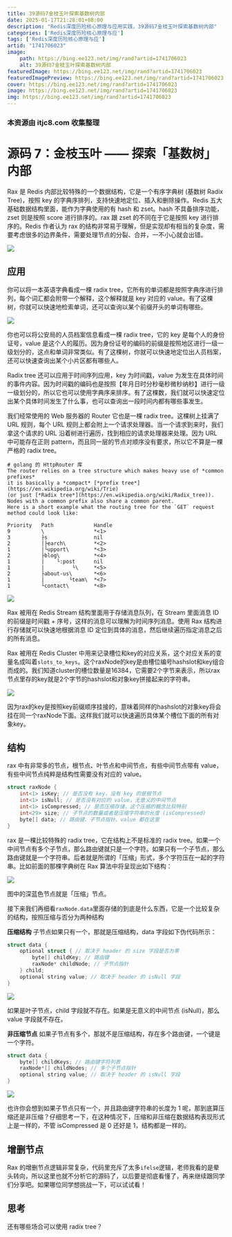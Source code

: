 ```yaml
---
title: 39源码7金枝玉叶探索基数树内部
date: 2025-01-17T21:28:01+08:00
description: "Redis深度历险核心原理与应用实践，39源码7金枝玉叶探索基数树内部"
categories: ['Redis深度历险核心原理与应']
tags: ['Redis深度历险核心原理与应']
artid: "1741706023"
image:
    path: https://bing.ee123.net/img/rand?artid=1741706023
    alt: 39源码7金枝玉叶探索基数树内部
featuredImage: https://bing.ee123.net/img/rand?artid=1741706023
featuredImagePreview: https://bing.ee123.net/img/rand?artid=1741706023
cover: https://bing.ee123.net/img/rand?artid=1741706023
image: https://bing.ee123.net/img/rand?artid=1741706023
img: https://bing.ee123.net/img/rand?artid=1741706023
---
```


### 本资源由 itjc8.com 收集整理
# 源码 7：金枝玉叶 —— 探索「基数树」内部

Rax 是 Redis 内部比较特殊的一个数据结构，它是一个有序字典树 (基数树 Radix Tree)，按照 key 的字典序排列，支持快速地定位、插入和删除操作。Redis 五大基础数据结构里面，能作为字典使用的有 hash 和 zset。hash 不具备排序功能，zset 则是按照 score 进行排序的。rax 跟 zset 的不同在于它是按照 key 进行排序的。Redis 作者认为 rax 的结构非常易于理解，但是实现却有相当的复杂度，需要考虑很多的边界条件，需要处理节点的分裂、合并，一不小心就会出错。

![](https://user-gold-cdn.xitu.io/2018/7/29/164e6638d182d063?w=1398&h=428&f=png&s=51175)

## 应用

你可以将一本英语字典看成一棵 radix tree，它所有的单词都是按照字典序进行排列，每个词汇都会附带一个解释，这个解释就是 key 对应的 value。有了这棵树，你就可以快速地检索单词，还可以查询以某个前缀开头的单词有哪些。

![](https://user-gold-cdn.xitu.io/2018/7/30/164e913c11c441ec?w=536&h=400&f=png&s=33470)

你也可以将公安局的人员档案信息看成一棵 radix tree，它的 key 是每个人的身份证号，value 是这个人的履历。因为身份证号的编码的前缀是按照地区进行一级一级划分的，这点和单词非常类似。有了这棵树，你就可以快速地定位出人员档案，还可以快速查询出某个小片区都有哪些人。

Radix tree 还可以应用于时间序列应用，key 为时间戳，value 为发生在具体时间的事件内容。因为时间戳的编码也是按照【年月日时分秒毫秒微秒纳秒】进行一级一级划分的，所以它也可以使用字典序来排序。有了这棵数，我们就可以快速定位出某个具体时间发生了什么事，也可以查询出一段时间内都有哪些事发生。

我们经常使用的 Web 服务器的 Router 它也是一棵 radix tree。这棵树上挂满了 URL 规则，每个 URL 规则上都会附上一个请求处理器。当一个请求到来时，我们拿这个请求的 URL 沿着树进行遍历，找到相应的请求处理器来处理。因为 URL 中可能存在正则 pattern，而且同一层的节点对顺序没有要求，所以它不算是一棵严格的 radix tree。
```
# golang 的 HttpRouter 库
The router relies on a tree structure which makes heavy use of *common prefixes*
it is basically a *compact* [*prefix tree*](https://en.wikipedia.org/wiki/Trie) 
(or just [*Radix tree*](https://en.wikipedia.org/wiki/Radix_tree)). 
Nodes with a common prefix also share a common parent. 
Here is a short example what the routing tree for the `GET` request method could look like:

Priority   Path             Handle
9          \                *<1>
3          ├s               nil
2          |├earch\         *<2>
1          |└upport\        *<3>
2          ├blog\           *<4>
1          |    └:post      nil
1          |         └\     *<5>
2          ├about-us\       *<6>
1          |        └team\  *<7>
1          └contact\        *<8>
```

![](https://user-gold-cdn.xitu.io/2018/7/29/164e677416f3c865?w=1114&h=810&f=png&s=184182)

Rax 被用在 Redis Stream 结构里面用于存储消息队列，在 Stream 里面消息 ID 的前缀是时间戳 + 序号，这样的消息可以理解为时间序列消息。使用 Rax 结构进行存储就可以快速地根据消息 ID 定位到具体的消息，然后继续遍历指定消息之后的所有消息。

Rax 被用在 Redis Cluster 中用来记录槽位和key的对应关系，这个对应关系的变量名成叫着`slots_to_keys`。这个raxNode的key是由槽位编号hashslot和key组合而成的。我们知道cluster的槽位数量是16384，它需要2个字节来表示，所以rax节点里存的key就是2个字节的hashslot和对象key拼接起来的字符串。

![](https://user-gold-cdn.xitu.io/2018/8/7/16513a606ebecb05?w=646&h=66&f=png&s=7952)

因为rax的key是按照key前缀顺序挂接的，意味着同样的hashslot的对象key将会挂在同一个raxNode下面。这样我们就可以快速遍历具体某个槽位下面的所有对象key。


## 结构

rax 中有非常多的节点，根节点、叶节点和中间节点，有些中间节点带有 value，有些中间节点纯粹是结构性需要没有对应的 value。

```c
struct raxNode {
    int<1> isKey; // 是否没有 key，没有 key 的是根节点
    int<1> isNull; // 是否没有对应的 value，无意义的中间节点
    int<1> isCompressed; // 是否压缩存储，这个压缩的概念比较特别
    int<29> size; // 子节点的数量或者是压缩字符串的长度 (isCompressed)
    byte[] data; // 路由键、子节点指针、value 都在这里
}
```
rax 是一棵比较特殊的 radix tree，它在结构上不是标准的 radix tree。如果一个中间节点有多个子节点，那么路由键就只是一个字符。如果只有一个子节点，那么路由键就是一个字符串。后者就是所谓的「压缩」形式，多个字符压在一起的字符串。比如前面的那棵字典树在 Rax 算法中将呈现出如下结构：

![](https://user-gold-cdn.xitu.io/2018/7/30/164e916ab956ec46?w=497&h=478&f=png&s=37646)

图中的深蓝色节点就是「压缩」节点。

接下来我们再细看`raxNode.data`里面存储的到底是什么东西，它是一个比较复杂的结构，按照压缩与否分为两种结构

**压缩结构** 子节点如果只有一个，那就是压缩结构，data 字段如下伪代码所示：
```c
struct data {
    optional struct { // 取决于 header 的 size 字段是否为零
        byte[] childKey; // 路由键
        raxNode* childNode; // 子节点指针
    } child;
    optional string value; // 取决于 header 的 isNull 字段
}
```

![](https://user-gold-cdn.xitu.io/2018/7/30/164e94892c9df020?w=634&h=344&f=png&s=22925)

如果是叶子节点，child 字段就不存在。如果是无意义的中间节点 (isNull)，那么 value 字段就不存在。

**非压缩节点** 如果子节点有多个，那就不是压缩结构，存在多个路由键，一个键是一个字符。
```c
struct data {
    byte[] childKeys; // 路由键字符列表
    raxNode*[] childNodes; // 多个子节点指针
    optional string value; // 取决于 header 的 isNull 字段
}
```

![](https://user-gold-cdn.xitu.io/2018/7/30/164e948b0d64b69f?w=755&h=431&f=png&s=29746)

也许你会想到如果子节点只有一个，并且路由键字符串的长度为 1 呢，那到底算压缩还是非压缩？仔细思考一下，在这种情况下，压缩和非压缩在数据结构表现形式上是一样的，不管 isCompressed 是 0 还好是 1，结构都是一样的。


## 增删节点

Rax 的增删节点逻辑非常复杂，代码里充斥了太多`ifelse`逻辑，老师我看的是晕头转向，所以这里也就不分析它的源码了，以后要是彻底看懂了，再来继续跟同学们分享吧。如果哪位同学想挑战一下，可以试试看！

## 思考

还有哪些场合可以使用 radix tree？